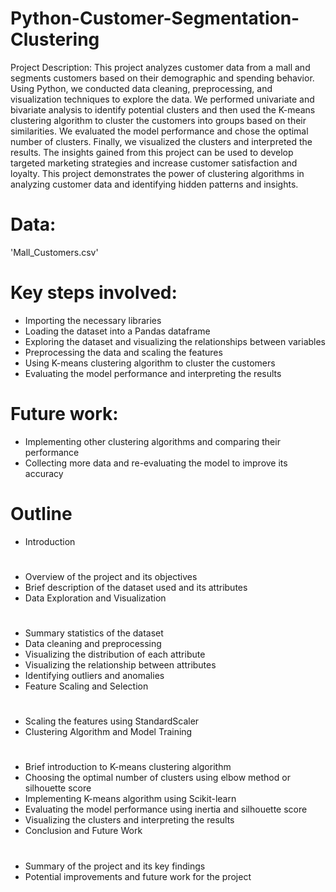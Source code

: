 # Python-Customer-Segmentation-Clustering

Project Description:
This project analyzes customer data from a mall and segments customers based on their demographic and spending behavior. Using Python, we conducted data cleaning, preprocessing, and visualization techniques to explore the data. We performed univariate and bivariate analysis to identify potential clusters and then used the K-means clustering algorithm to cluster the customers into groups based on their similarities. We evaluated the model performance and chose the optimal number of clusters. Finally, we visualized the clusters and interpreted the results. The insights gained from this project can be used to develop targeted marketing strategies and increase customer satisfaction and loyalty. This project demonstrates the power of clustering algorithms in analyzing customer data and identifying hidden patterns and insights.

# Data: 
'Mall_Customers.csv'

# Key steps involved:
- Importing the necessary libraries
- Loading the dataset into a Pandas dataframe
- Exploring the dataset and visualizing the relationships between variables
- Preprocessing the data and scaling the features
- Using K-means clustering algorithm to cluster the customers
- Evaluating the model performance and interpreting the results

# Future work:
- Implementing other clustering algorithms and comparing their performance
- Collecting more data and re-evaluating the model to improve its accuracy

# Outline 
- Introduction
#
- Overview of the project and its objectives
- Brief description of the dataset used and its attributes
- Data Exploration and Visualization
# 
- Summary statistics of the dataset
- Data cleaning and preprocessing
- Visualizing the distribution of each attribute
- Visualizing the relationship between attributes
- Identifying outliers and anomalies
- Feature Scaling and Selection
#
- Scaling the features using StandardScaler
- Clustering Algorithm and Model Training
#
- Brief introduction to K-means clustering algorithm
- Choosing the optimal number of clusters using elbow method or silhouette score
- Implementing K-means algorithm using Scikit-learn
- Evaluating the model performance using inertia and silhouette score
- Visualizing the clusters and interpreting the results
- Conclusion and Future Work
#
- Summary of the project and its key findings
- Potential improvements and future work for the project
